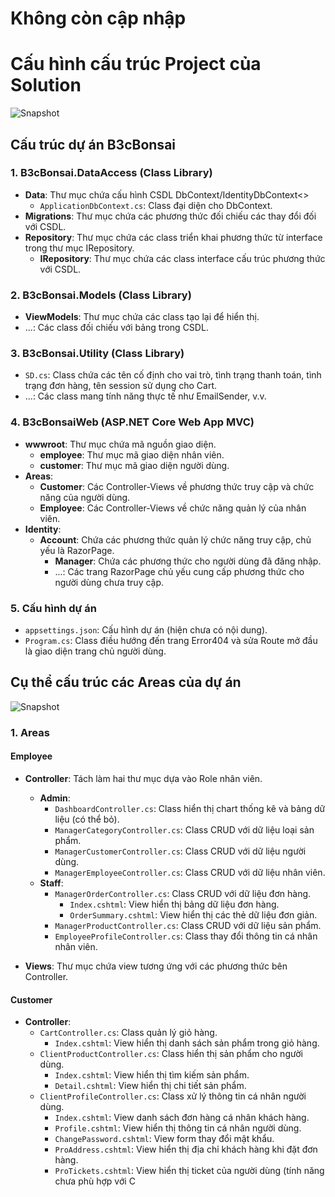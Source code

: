 # Không còn cập nhập

# Cấu hình cấu trúc Project của Solution

![Snapshot](https://github.com/user-attachments/assets/860f794b-ff5b-4715-9108-731f3ac1bb56)

## Cấu trúc dự án B3cBonsai

### 1. B3cBonsai.DataAccess (Class Library)
- **Data**: Thư mục chứa cấu hình CSDL DbContext/IdentityDbContext<>
  - `ApplicationDbContext.cs`: Class đại diện cho DbContext.
- **Migrations**: Thư mục chứa các phương thức đối chiếu các thay đổi đối với CSDL.
- **Repository**: Thư mục chứa các class triển khai phương thức từ interface trong thư mục IRepository.
  - **IRepository**: Thư mục chứa các class interface cấu trúc phương thức với CSDL.

### 2. B3cBonsai.Models (Class Library)
- **ViewModels**: Thư mục chứa các class tạo lại để hiển thị.
- ...: Các class đối chiếu với bảng trong CSDL.

### 3. B3cBonsai.Utility (Class Library)
- `SD.cs`: Class chứa các tên cố định cho vai trò, tình trạng thanh toán, tình trạng đơn hàng, tên session sử dụng cho Cart.
- ...: Các class mang tính năng thực tế như EmailSender, v.v.

### 4. B3cBonsaiWeb (ASP.NET Core Web App MVC)
- **wwwroot**: Thư mục chứa mã nguồn giao diện.
  - **employee**: Thư mục mã giao diện nhân viên.
  - **customer**: Thư mục mã giao diện người dùng.
- **Areas**: 
  - **Customer**: Các Controller-Views về phương thức truy cập và chức năng của người dùng.
  - **Employee**: Các Controller-Views về chức năng quản lý của nhân viên.
- **Identity**:
  - **Account**: Chứa các phương thức quản lý chức năng truy cập, chủ yếu là RazorPage.
    - **Manager**: Chứa các phương thức cho người dùng đã đăng nhập.
    - ...: Các trang RazorPage chủ yếu cung cấp phương thức cho người dùng chưa truy cập.

### 5. Cấu hình dự án
- `appsettings.json`: Cấu hình dự án (hiện chưa có nội dung).
- `Program.cs`: Class điều hướng đến trang Error404 và sửa Route mở đầu là giao diện trang chủ người dùng.

## Cụ thể cấu trúc các Areas của dự án

![Snapshot](https://github.com/user-attachments/assets/e47f019b-686b-40bc-bd9e-dd4089d44b0c)

### 1. Areas

#### Employee
- **Controller**: Tách làm hai thư mục dựa vào Role nhân viên.
  - **Admin**: 
    - `DashboardController.cs`: Class hiển thị chart thống kê và bảng dữ liệu (có thể bỏ).
    - `ManagerCategoryController.cs`: Class CRUD với dữ liệu loại sản phẩm.
    - `ManagerCustomerController.cs`: Class CRUD với dữ liệu người dùng.
    - `ManagerEmployeeController.cs`: Class CRUD với dữ liệu nhân viên.
  - **Staff**: 
    - `ManagerOrderController.cs`: Class CRUD với dữ liệu đơn hàng.
      - `Index.cshtml`: View hiển thị bảng dữ liệu đơn hàng.
      - `OrderSummary.cshtml`: View hiển thị các thẻ dữ liệu đơn giản.
    - `ManagerProductController.cs`: Class CRUD với dữ liệu sản phẩm.
    - `EmployeeProfileController.cs`: Class thay đổi thông tin cá nhân nhân viên.

- **Views**: Thư mục chứa view tương ứng với các phương thức bên Controller.

#### Customer
- **Controller**:
  - `CartController.cs`: Class quản lý giỏ hàng.
    - `Index.cshtml`: View hiển thị danh sách sản phẩm trong giỏ hàng.
  - `ClientProductController.cs`: Class hiển thị sản phẩm cho người dùng.
    - `Index.cshtml`: View hiển thị tìm kiếm sản phẩm.
    - `Detail.cshtml`: View hiển thị chi tiết sản phẩm.
  - `ClientProfileController.cs`: Class xử lý thông tin cá nhân người dùng.
    - `Index.cshtml`: View danh sách đơn hàng cá nhân khách hàng.
    - `Profile.cshtml`: View hiển thị thông tin cá nhân người dùng.
    - `ChangePassword.cshtml`: View form thay đổi mật khẩu.
    - `ProAddress.cshtml`: View hiển thị địa chỉ khách hàng khi đặt đơn hàng.
    - `ProTickets.cshtml`: View hiển thị ticket của người dùng (tính năng chưa phù hợp với C
